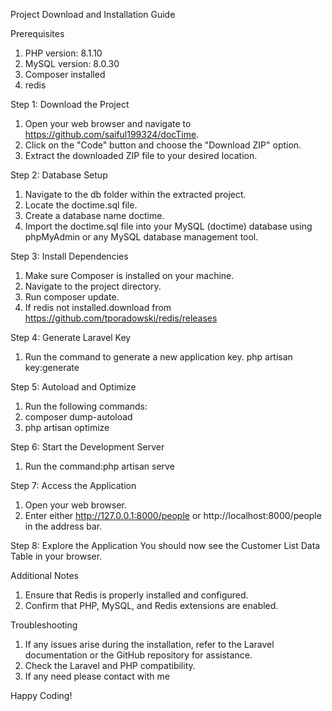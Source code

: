 Project Download and Installation Guide

Prerequisites
1.	PHP version: 8.1.10
2.	MySQL version: 8.0.30
3.	Composer installed
4.	redis

Step 1: Download the Project

1.	Open your web browser and navigate to https://github.com/saiful199324/docTime.
2.	Click on the "Code" button and choose the "Download ZIP" option.
3.	Extract the downloaded ZIP file to your desired location.


Step 2: Database Setup

1.	Navigate to the db folder within the extracted project.
2.	Locate the doctime.sql file.
3.	Create a database name doctime.
4.	Import the doctime.sql file into your MySQL (doctime) database using phpMyAdmin or any MySQL database management tool.
   

Step 3: Install Dependencies

1.	Make sure Composer is installed on your machine.
2.	Navigate to the project directory.
3.	Run composer update.
4.	If redis not installed.download from https://github.com/tporadowski/redis/releases
   
Step 4: Generate Laravel Key
1.	Run the command to generate a new application key. php artisan key:generate

Step 5: Autoload and Optimize
1.	Run the following commands:
2.	composer dump-autoload
3.	php artisan optimize
   
Step 6: Start the Development Server
1.	Run the command:php artisan serve

Step 7: Access the Application
1.	Open your web browser.
2.	Enter either http://127.0.0.1:8000/people or http://localhost:8000/people in the address bar.
   
Step 8: Explore the Application
You should now see the Customer List Data Table in your browser.

Additional Notes
1.	Ensure that Redis is properly installed and configured.
2.	Confirm that PHP, MySQL, and Redis extensions are enabled.


Troubleshooting

1.	If any issues arise during the installation, refer to the Laravel documentation or the GitHub repository for assistance.
2.	Check the Laravel and PHP compatibility.
3.	If any need please contact with me



Happy Coding!
